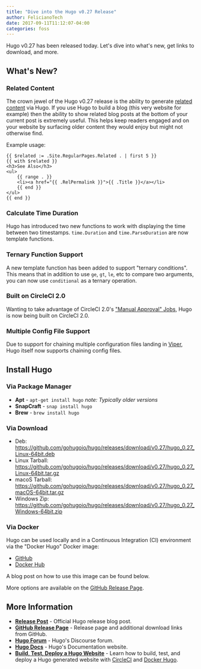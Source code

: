 ```yaml
---
title: "Dive into the Hugo v0.27 Release"
author: FelicianoTech
date: 2017-09-11T11:12:07-04:00
categories: foss
---
```


Hugo v0.27 has been released today. Let's dive into what's new, get links to download, and more.

<!--more-->

## What's New?

### Related Content

The crown jewel of the Hugo v0.27 release is the ability to generate [related content](https://gohugo.io/content-management/related/) via Hugo. If you use Hugo to build a blog (this very website for example) then the ability to show related blog posts at the bottom of your current post is extremely useful. This helps keep readers engaged and on your website by surfacing older content they would enjoy but might not otherwise find.

Example usage:

```
{{ $related := .Site.RegularPages.Related . | first 5 }}
{{ with $related }}
<h3>See Also</h3>
<ul>
	{{ range . }}
	<li><a href="{{ .RelPermalink }}">{{ .Title }}</a></li>
	{{ end }}
</ul>
{{ end }}
```

### Calculate Time Duration

Hugo has introduced two new functions to work with displaying the time between two timestamps. `time.Duration` and `time.ParseDuration` are now template functions.

### Ternary Function Support

A new template function has been added to support "ternary conditions". This means that in addition to use `ge`, `gt`, `le`, etc to compare two arguments, you can now use `conditional` as a ternary operation.

### Built on CircleCI 2.0

Wanting to take advantage of CircleCI 2.0's ["Manual Approval" Jobs](https://circleci.com/docs/2.0/workflows/#holding-a-workflow-for-a-manual-approval), Hugo is now being built on CircleCI 2.0.

### Multiple Config File Support

Due to support for chaining multiple configuration files landing in [Viper](https://github.com/spf13/viper), Hugo itself now supports chaining config files.

## Install Hugo

### Via Package Manager

- **Apt** - `apt-get install hugo` *note: Typically older versions*
- **SnapCraft** - `snap install hugo`
- **Brew** - `brew install hugo`

### Via Download

- Deb: <https://github.com/gohugoio/hugo/releases/download/v0.27/hugo_0.27_Linux-64bit.deb>
- Linux Tarball: <https://github.com/gohugoio/hugo/releases/download/v0.27/hugo_0.27_Linux-64bit.tar.gz>
- macoS Tarball: <https://github.com/gohugoio/hugo/releases/download/v0.27/hugo_0.27_macOS-64bit.tar.gz>
- Windows Zip: <https://github.com/gohugoio/hugo/releases/download/v0.27/hugo_0.27_Windows-64bit.zip>

### Via Docker

Hugo can be used locally and in a Continuous Integration (CI) environment via the "Docker Hugo" Docker image:

- [GitHub](https://github.com/felicianotech/docker-hugo)
- [Docker Hub](https://hub.docker.com/r/felicianotech/docker-hugo/)

A blog post on how to use this image can be found below.

More options are available on the [GitHub Release Page](https://github.com/gohugoio/hugo/releases/tag/v0.27).

## More Information

- **[Release Post](https://gohugo.io/news/0.27-relnotes/)** - Official Hugo release blog post.
- **[GitHub Release Page](https://github.com/gohugoio/hugo/releases/tag/v0.27)** - Release page and additional download links from GitHub.
- **[Hugo Forum](https://discourse.gohugo.io/)** - Hugo's Discourse forum.
- **[Hugo Docs](https://gohugo.io/documentation/)** - Hugo's Documentation website.
- **[Build, Test, Deploy a Hugo Website](https://circleci.com/blog/build-test-deploy-hugo-sites/)** - Learn how to build, test, and deploy a Hugo generated website with [CircleCI](https://circleci.com) and [Docker Hugo](https://feliciano.tech/blog/introducing-docker-hugo/).
